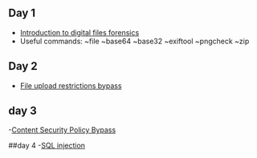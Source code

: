 ## Day 1 

- [Introduction to digital files forensics](./day1)
- Useful commands:
    ~file
    ~base64
    ~base32
    ~exiftool
    ~pngcheck
    ~zip

## Day 2
- [File upload restrictions bypass](./day2)

## day 3

-[Content Security Policy Bypass](./day3)

##day 4
-[SQL injection](./day4)